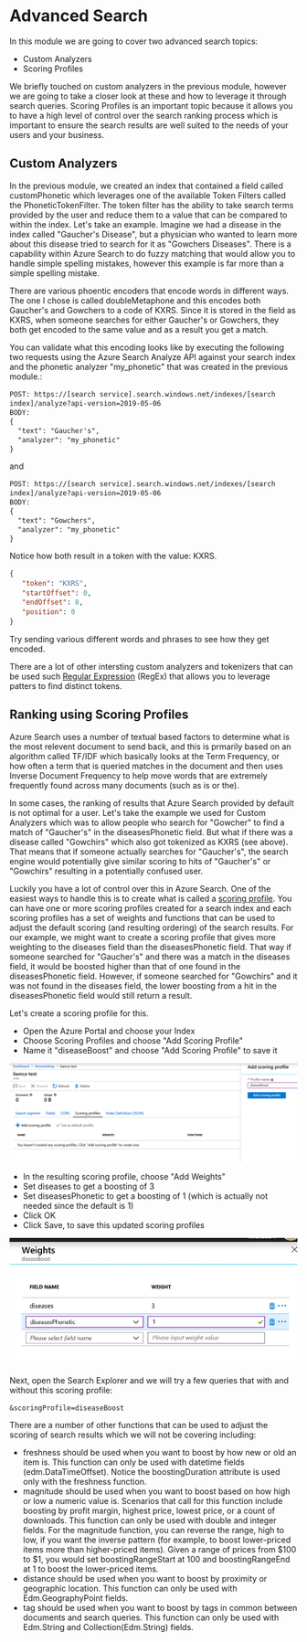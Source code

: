 # Advanced Search

In this module we are going to cover two advanced search topics:
* Custom Analyzers 
* Scoring Profiles

We briefly touched on custom analyzers in the previous module, however we are going to take a closer look at these and how to leverage it through search queries.  Scoring Profiles is an important topic because it allows you to have a high level of control over the search ranking process which is important to ensure the search results are well suited to the needs of your users and your business.

## Custom Analyzers

In the previous module, we created an index that contained a field called customPhonetic which leverages one of the available Token Filters called the PhoneticTokenFilter.  The token filter has the ability to take search terms provided by the user and reduce them to a value that can be compared to within the index.  Let's take an example.  Imagine we had a disease in the index called "Gaucher's Disease", but a physician who wanted to learn more about this disease tried to search for it as "Gowchers Diseases".  There is a capability within Azure Search to do fuzzy matching that would allow you to handle simple spelling mistakes, however this example is far more than a simple spelling mistake.  

There are various phoentic encoders that encode words in different ways.  The one I chose is called doubleMetaphone and this encodes both Gaucher's and Gowchers to a code of KXRS.  Since it is stored in the field as KXRS, when someone searches for either Gaucher's or Gowchers, they both get encoded to the same value and as a result you get a match.

You can validate what this encoding looks like by executing the following two requests using the Azure Search Analyze API against your search index and the phonetic analyzer "my_phonetic" that was created in the previous module.:

```
POST: https://[search service].search.windows.net/indexes/[search index]/analyze?api-version=2019-05-06
BODY:
{
  "text": "Gaucher's",
  "analyzer": "my_phonetic"
}
```
and
```
POST: https://[search service].search.windows.net/indexes/[search index]/analyze?api-version=2019-05-06
BODY:
{
  "text": "Gowchers",
  "analyzer": "my_phonetic"
}
```

Notice how both result in a token with the value: KXRS.

```json
{
   "token": "KXRS",
   "startOffset": 0,
   "endOffset": 8,
   "position": 0
}
```

Try sending various different words and phrases to see how they get encoded.

There are a lot of other intersting custom analyzers and tokenizers that can be used such [Regular Expression](https://docs.microsoft.com/en-us/azure/search/index-add-custom-analyzers#property-reference) (RegEx) that allows you to leverage patters to find distinct tokens.  

## Ranking using Scoring Profiles 

Azure Search uses a number of textual based factors to determine what is the most relevent document to send back, and this is prmarily based on an algorithm called TF/IDF which basically looks at the Term Frequency, or how often a term that is queried matches in the document and then uses Inverse Document Frequency to help move words that are extremely frequently found across many documents (such as is or the). 

In some cases, the ranking of results that Azure Search provided by default is not optimal for a user.  Let's take the example we used for Custom Analyzers which was to allow people who search for "Gowcher" to find a match of "Gaucher's" in the diseasesPhonetic field.  But what if there was a disease called "Gowchirs" which also got tokenized as KXRS (see above).  That means that if someone actually searches for "Gaucher's", the search engine would potentially give similar scoring to hits of "Gaucher's" or "Gowchirs" resulting in a potentially confused user.

Luckily you have a lot of control over this in Azure Search.  One of the easiest ways to handle this is to create what is called a [scoring profile](https://docs.microsoft.com/en-us/azure/search/index-add-scoring-profiles).  You can have one or more scoring profiles created for a search index and each scoring profiles has a set of weights and functions that can be used to adjust the default scoring (and resulting ordering) of the search results.  For our example, we might want to create a scoring profile that gives more weighting to the diseases field than the diseasesPhonetic field.  That way if someone searched for "Gaucher's" and there was a match in the diseases field, it would be boosted higher than that of one found in the diseasesPhonetic field.  However, if someone searched for "Gowchirs" and it was not found in the diseases field, the lower boosting from a hit in the diseasesPhonetic field would still return a result.

Let's create a scoring profile for this.  

* Open the Azure Portal and choose your Index
* Choose Scoring Profiles and choose "Add Scoring Profile"
* Name it "diseaseBoost" and choose "Add Scoring Profile" to save it

 ![](images/scoring_profile.png)
 
* In the resulting scoring profile, choose "Add Weights"
* Set diseases to get a boosting of 3
* Set diseasesPhonetic to get a boosting of 1 (which is actually not needed since the default is 1)
* Click OK
* Click Save, to save this updated scoring profiles

 ![](images/field_boosting.png)
 
Next, open the Search Explorer and we will try a few queries that with and without this scoring profile:

```
&scoringProfile=diseaseBoost
```

There are a number of other functions that can be used to adjust the scoring of search results which we will not be covering including:

- freshness should be used when you want to boost by how new or old an item is. This function can only be used with datetime fields (edm.DataTimeOffset). Notice the boostingDuration attribute is used only with the freshness function.
- magnitude should be used when you want to boost based on how high or low a numeric value is. Scenarios that call for this function include boosting by profit margin, highest price, lowest price, or a count of downloads. This function can only be used with double and integer fields.
For the magnitude function, you can reverse the range, high to low, if you want the inverse pattern (for example, to boost lower-priced items more than higher-priced items). Given a range of prices from $100 to $1, you would set boostingRangeStart at 100 and boostingRangeEnd at 1 to boost the lower-priced items.
- distance should be used when you want to boost by proximity or geographic location. This function can only be used with Edm.GeographyPoint fields.
- tag should be used when you want to boost by tags in common between documents and search queries. This function can only be used with Edm.String and Collection(Edm.String) fields.
